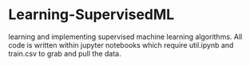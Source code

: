 # Learning-SupervisedML
learning and implementing supervised machine learning algorithms. All code is written within jupyter notebooks which require util.ipynb and train.csv to grab and pull the data. 
